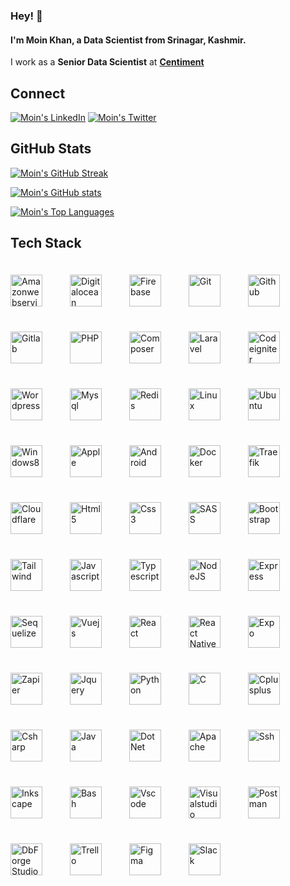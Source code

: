 ### Hey! 👋

#### I'm **Moin Khan**, a Data Scientist from Srinagar, Kashmir.

I work as a **Senior Data Scientist** at **[Centiment](https://www.centiment.co)**

Connect
-------

[![Moin's LinkedIn](https://img.shields.io/badge/linkedin-%230077B5.svg?&style=for-the-badge&logo=linkedin&logoColor=white)](https://www.linkedin.com/in/mo-inkhan/)
[![Moin's Twitter](https://img.shields.io/badge/twitter-%231DA1F2.svg?&style=for-the-badge&logo=twitter&logoColor=white)](https://www.twitter.com/mo_inkhan)

GitHub Stats
------------
[![Moin's GitHub Streak](http://github-readme-streak-stats.herokuapp.com?user=mo-inkhan&theme=radical)](https://moinkhan.dev)

[![Moin's GitHub stats](https://github-readme-stats.vercel.app/api?username=mo-inkhan&show_icons=true&theme=radical&include_all_commits=true&count_private=true)](https://moinkhan.dev)

[![Moin's Top Languages](https://moinkhan.dev/assets/languages-used.svg)](https://moinkhan.dev)

Tech Stack
----------
<p style="width: 100%; margin: 0 -20px">
    <img src="https://icongr.am/devicon/amazonwebservices-original.svg?size=96&color=currentColor" alt="Amazonwebservices" title="Amazonwebservices" width="51px" style="margin: 20px;">
    <img src="https://cdn.jsdelivr.net/gh/devicons/devicon/icons/digitalocean/digitalocean-original.svg" alt="Digitalocean" title="Digitalocean" width="51px" style="margin: 20px;">
    <img src="https://cdn.jsdelivr.net/gh/devicons/devicon/icons/firebase/firebase-plain.svg" alt="Firebase" title="Firebase" width="51px" style="margin: 20px;">
    <img src="https://icongr.am/devicon/git-original.svg?size=96&color=currentColor" alt="Git" title="Git" width="51px" style="margin: 20px;">
    <img src="https://icongr.am/devicon/github-original.svg?size=96&color=currentColor" alt="Github" title="Github" width="51px" style="margin: 20px;">
    <img src="https://icongr.am/devicon/gitlab-original.svg?size=96&color=currentColor" alt="Gitlab" title="Gitlab" width="51px" style="margin: 20px;">
    <img src="https://cdn.jsdelivr.net/gh/devicons/devicon/icons/php/php-plain.svg" alt="PHP" title="PHP" width="51px" style="margin: 20px;">
    <img src="https://cdn.jsdelivr.net/gh/devicons/devicon/icons/composer/composer-original.svg" alt="Composer" title="Composer" width="51px" style="margin: 20px;">
    <img src="https://icongr.am/devicon/laravel-plain.svg?size=96&color=ff2d20" alt="Laravel" title="Laravel" width="51px" style="margin: 20px;">
    <img src="https://icongr.am/devicon/codeigniter-plain.svg?size=96&color=dd4814" alt="Codeigniter" title="Codeigniter" width="51px" style="margin: 20px;">
    <img src="https://cdn.jsdelivr.net/gh/devicons/devicon/icons/wordpress/wordpress-plain.svg" alt="Wordpress" title="Wordpress" width="51px" style="margin: 20px;">
    <img src="https://icongr.am/devicon/mysql-original-wordmark.svg?size=96&color=currentColor" alt="Mysql" title="Mysql" width="51px" style="margin: 20px;">
    <img src="https://icongr.am/devicon/redis-original.svg?size=96&color=currentColor" alt="Redis" title="Redis" width="51px" style="margin: 20px;">
    <img src="https://cdn.jsdelivr.net/gh/devicons/devicon/icons/linux/linux-original.svg" alt="Linux" title="Linux" width="51px" style="margin: 20px;">
    <img src="https://icongr.am/devicon/ubuntu-plain.svg?size=96&color=e95420" alt="Ubuntu" title="Ubuntu" width="51px" style="margin: 20px;">
    <img src="https://icongr.am/devicon/windows8-original.svg?size=96&color=currentColor" alt="Windows8" title="Windows8" width="51px" style="margin: 20px;">
    <img src="https://icongr.am/devicon/apple-original.svg?size=96&color=currentColor" alt="Apple" title="Apple" width="51px" style="margin: 20px;">
    <img src="https://icongr.am/devicon/android-original.svg?size=96&color=currentColor" alt="Android" title="Android" width="51px" style="margin: 20px;">
    <img src="https://icongr.am/devicon/docker-original.svg?size=96&color=currentColor" alt="Docker" title="Docker" width="51px" style="margin: 20px;">
    <img src="https://afaan.dev/assets/traefik-icon.svg" alt="Traefik" title="Traefik" width="51px" style="margin: 20px;">
    <img src="https://afaan.dev/assets/cloudflare.svg" alt="Cloudflare" title="Cloudflare" width="51px" style="margin: 20px;">
    <img src="https://icongr.am/devicon/html5-original.svg?size=96&color=currentColor" alt="Html5" title="Html5" width="51px" style="margin: 20px;">
    <img src="https://icongr.am/devicon/css3-original.svg?size=96&color=currentColor" alt="Css3" title="Css3" width="51px" style="margin: 20px;">
    <img src="https://cdn.jsdelivr.net/gh/devicons/devicon/icons/sass/sass-original.svg" alt="SASS" title="SASS" width="51px" style="margin: 20px;">
    <img src="https://icongr.am/devicon/bootstrap-plain.svg?size=96&color=7952b3" alt="Bootstrap" title="Bootstrap" width="51px" style="margin: 20px;">
    <img src="https://cdn.jsdelivr.net/gh/devicons/devicon/icons/tailwindcss/tailwindcss-plain.svg" alt="Tailwind" title="Tailwind" width="51px" style="margin: 20px;">
    <img src="https://icongr.am/devicon/javascript-original.svg?size=96&color=currentColor" alt="Javascript" title="Javascript" width="51px" style="margin: 20px;">
    <img src="https://icongr.am/devicon/typescript-original.svg?size=96&color=currentColor" alt="Typescript" title="Typescript" width="51px" style="margin: 20px;">
    <img src="https://icongr.am/devicon/nodejs-original.svg?size=96&color=currentColor" alt="NodeJS" title="NodeJS" width="51px" style="margin: 20px;">
    <img src="https://icongr.am/devicon/express-original-wordmark.svg?size=96&color=currentColor" alt="Express" title="Express" width="51px" style="margin: 20px;">
    <img src="https://icongr.am/devicon/sequelize-original.svg?size=96&color=currentColor" alt="Sequelize" title="Sequelize" width="51px" style="margin: 20px;">
    <img src="https://icongr.am/devicon/vuejs-original.svg?size=96&color=currentColor" alt="Vuejs" title="Vuejs" width="51px" style="margin: 20px;">
    <img src="https://icongr.am/devicon/react-original.svg?size=96&color=currentColor" alt="React" title="React" width="51px" style="margin: 20px;">
    <img src="https://afaan.dev/assets/react-native.svg" alt="React Native" title="React Native" width="51px" style="margin: 20px;">
    <img src="https://afaan.dev/assets/expo.svg" alt="Expo" title="Expo" width="51px" style="margin: 20px;">
    <img src="https://afaan.dev/assets/zapier.svg" alt="Zapier" title="Zapier" width="51px" style="margin: 20px;">
    <img src="https://icongr.am/devicon/jquery-original.svg?size=96&color=currentColor" alt="Jquery" title="Jquery" width="51px" style="margin: 20px;">
    <img src="https://icongr.am/devicon/python-original.svg?size=96&color=currentColor" alt="Python" title="Python" width="51px" style="margin: 20px;">
    <img src="https://icongr.am/devicon/c-original.svg?size=96&color=currentColor" alt="C" title="C" width="51px" style="margin: 20px;">
    <img src="https://icongr.am/devicon/cplusplus-original.svg?size=96&color=currentColor" alt="Cplusplus" title="Cplusplus" width="51px" style="margin: 20px;">
    <img src="https://icongr.am/devicon/csharp-original.svg?size=96&color=currentColor" alt="Csharp" title="Csharp" width="51px" style="margin: 20px;">
    <img src="https://icongr.am/devicon/java-original.svg?size=96&color=currentColor" alt="Java" title="Java" width="51px" style="margin: 20px;">
    <img src="https://cdn.jsdelivr.net/gh/devicons/devicon/icons/dot-net/dot-net-plain-wordmark.svg" alt="DotNet" title="DotNet" width="51px" style="margin: 20px;">
    <img src="https://icongr.am/devicon/apache-original.svg?size=96&color=currentColor" alt="Apache" title="Apache" width="51px" style="margin: 20px;">
    <img src="https://icongr.am/devicon/ssh-original-wordmark.svg?size=96&color=currentColor" alt="Ssh" title="Ssh" width="51px" style="margin: 20px;">
    <img src="https://cdn.jsdelivr.net/gh/devicons/devicon/icons/inkscape/inkscape-original.svg" alt="Inkscape" title="Inkscape" width="51px" style="margin: 20px;">
    <img src="https://cdn.jsdelivr.net/gh/devicons/devicon/icons/bash/bash-original.svg" alt="Bash" title="Bash" width="51px" style="margin: 20px;">
    <img src="https://cdn.jsdelivr.net/gh/devicons/devicon/icons/vscode/vscode-original.svg" alt="Vscode" title="Vscode" width="51px" style="margin: 20px;">
    <img src="https://icongr.am/devicon/visualstudio-plain.svg?size=96&color=currentColor" alt="Visualstudio" title="Visualstudio" width="51px" style="margin: 20px;">
    <img src="https://afaan.dev/assets/postman.svg" alt="Postman" title="Postman" width="51px" style="margin: 20px;">
    <img src="https://www.devart.com/images/products/logos/dbforge-mysql-studio.svg" alt="DbForge Studio" title="DbForge Studio" width="51px" style="margin: 20px;">
    <img src="https://icongr.am/devicon/trello-plain.svg?size=96&color=026aa7" alt="Trello" title="Trello" width="51px" style="margin: 20px;">
    <img src="https://cdn.jsdelivr.net/gh/devicons/devicon/icons/figma/figma-original.svg" alt="Figma" title="Figma" width="51px" style="margin: 20px;">
    <img src="https://cdn.jsdelivr.net/gh/devicons/devicon/icons/slack/slack-original.svg" alt="Slack" title="Slack" width="51px" style="margin: 20px;">
</p>
